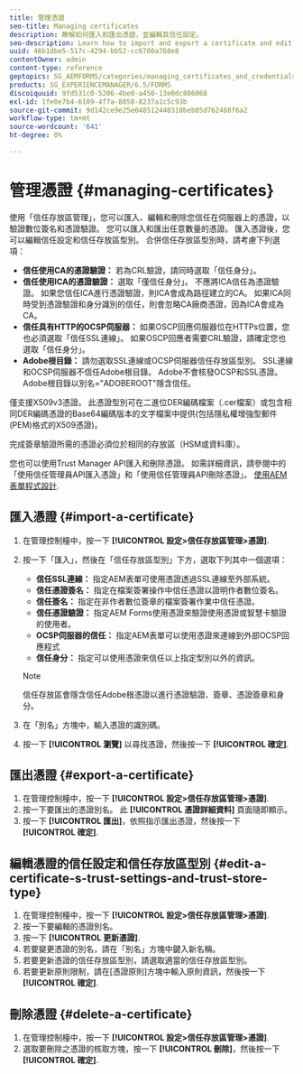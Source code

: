 ```yaml
---
title: 管理憑證
seo-title: Managing certificates
description: 瞭解如何匯入和匯出憑證，並編輯其信任設定。
seo-description: Learn how to import and export a certificate and edit its trust settings.
uuid: 46b1dbe5-517c-4294-bb52-cc6700a768e8
contentOwner: admin
content-type: reference
geptopics: SG_AEMFORMS/categories/managing_certificates_and_credentials
products: SG_EXPERIENCEMANAGER/6.5/FORMS
discoiquuid: 9fd531c0-5206-4be0-a450-13e0dc806068
exl-id: 1fe0e7b4-6109-4f7a-8858-8237a1c5c93b
source-git-commit: 9d142ce9e25e048512440310beb05d762468f6a2
workflow-type: tm+mt
source-wordcount: '641'
ht-degree: 0%

---
```


# 管理憑證 {#managing-certificates}

使用「信任存放區管理」，您可以匯入、編輯和刪除您信任在伺服器上的憑證，以驗證數位簽名和憑證驗證。 您可以匯入和匯出任意數量的憑證。 匯入憑證後，您可以編輯信任設定和信任存放區型別。 合併信任存放區型別時，請考慮下列選項：

* **信任使用CA的憑證驗證：** 若為CRL驗證，請同時選取「信任身分」。
* **信任使用ICA的憑證驗證：** 選取「僅信任身分」。 不應將ICA信任為憑證驗證。 如果您信任ICA進行憑證驗證，則ICA會成為路徑建立的CA。 如果ICA同時受到憑證驗證和身分識別的信任，則會忽略CA廠商憑證，因為ICA會成為CA。
* **信任具有HTTP的OCSP伺服器：** 如果OSCP回應伺服器位在HTTPs位置，您也必須選取「信任SSL連線」。 如果OSCP回應者需要CRL驗證，請確定您也選取「信任身分」。
* **Adobe根目錄：** 請勿選取SSL連線或OCSP伺服器信任存放區型別。 SSL連線和OCSP伺服器不信任Adobe根目錄。 Adobe不會核發OCSP和SSL憑證。 Adobe根目錄以別名=&quot;ADOBEROOT&quot;隱含信任。

僅支援X509v3憑證。 此憑證型別可在二進位DER編碼檔案（.cer檔案）或包含相同DER編碼憑證的Base64編碼版本的文字檔案中提供(包括隱私權增強型郵件(PEM)格式的X509憑證)。

完成簽章驗證所需的憑證必須位於相同的存放區（HSM或資料庫）。

您也可以使用Trust Manager API匯入和刪除憑證。 如需詳細資訊，請參閱中的「使用信任管理員API匯入憑證」和「使用信任管理員API刪除憑證」。 [使用AEM表單程式設計](https://www.adobe.com/go/learn_aemforms_programming_63).

## 匯入憑證 {#import-a-certificate}

1. 在管理控制檯中，按一下 **[!UICONTROL 設定>信任存放區管理>憑證]**.
1. 按一下「匯入」，然後在「信任存放區型別」下方，選取下列其中一個選項：

   * **信任SSL連線：** 指定AEM表單可使用憑證透過SSL連線至外部系統。
   * **信任憑證簽名：** 指定在檔案簽署操作中信任憑證以證明作者數位簽名。
   * **信任簽名：** 指定在非作者數位簽章的檔案簽署作業中信任憑證。
   * **信任憑證驗證：** 指定AEM Forms使用憑證來驗證使用憑證或智慧卡驗證的使用者。
   * **OCSP伺服器的信任：** 指定AEM表單可以使用憑證來連線到外部OCSP回應程式
   * **信任身分：** 指定可以使用憑證來信任以上指定型別以外的資訊。

   >[!NOTE]
   >
   >信任存放區會隱含信任Adobe根憑證以進行憑證驗證、簽章、憑證簽章和身分。

1. 在「別名」方塊中，輸入憑證的識別碼。
1. 按一下 **[!UICONTROL 瀏覽]** 以尋找憑證，然後按一下 **[!UICONTROL 確定]**.

## 匯出憑證 {#export-a-certificate}

1. 在管理控制檯中，按一下 **[!UICONTROL 設定>信任存放區管理>憑證]**.
1. 按一下要匯出的憑證別名。 此 **[!UICONTROL 憑證詳細資料]** 頁面隨即顯示。
1. 按一下 **[!UICONTROL 匯出]**，依照指示匯出憑證，然後按一下 **[!UICONTROL 確定]**.

## 編輯憑證的信任設定和信任存放區型別 {#edit-a-certificate-s-trust-settings-and-trust-store-type}

1. 在管理控制檯中，按一下 **[!UICONTROL 設定>信任存放區管理>憑證]**.
1. 按一下要編輯的憑證別名。
1. 按一下 **[!UICONTROL 更新憑證]**.
1. 若要變更憑證的別名，請在「別名」方塊中鍵入新名稱。
1. 若要更新憑證的信任存放區型別，請選取適當的信任存放區型別。
1. 若要更新原則限制，請在[憑證原則]方塊中輸入原則資訊，然後按一下 **[!UICONTROL 確定]**.

## 刪除憑證 {#delete-a-certificate}

1. 在管理控制檯中，按一下 **[!UICONTROL 設定>信任存放區管理>憑證]**.
1. 選取要刪除之憑證的核取方塊，按一下 **[!UICONTROL 刪除]**，然後按一下 **[!UICONTROL 確定]**.
